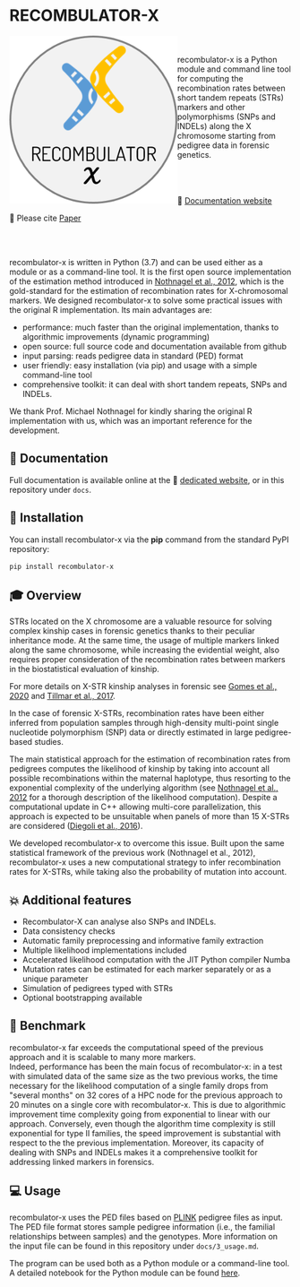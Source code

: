# RECOMBULATOR-X

<p align="center">
  <img align="left" width="300" height="300"  src="docs/assets/images/LOGO.png">
</p>
<br/>
<br/>
recombulator-x is a Python module and command line tool for computing the recombination rates between short tandem repeats (STRs) markers and other polymorphisms (SNPs and INDELs) along the X chromosome starting from pedigree data in forensic genetics.
<br/>
<br/>
<br/>
<br/>

:open_book: [Documentation website](https://serena-aneli.github.io/recombulator-x/)

:page_facing_up: Please cite [Paper](https://journals.plos.org/ploscompbiol/article?id=10.1371/journal.pcbi.1011474)

<br/>
<br/>

recombulator-x is written in Python (3.7) and can be used either as a module or as a command-line tool. 
It is the first open source implementation of the estimation method introduced in [Nothnagel et al., 2012](https://www.sciencedirect.com/science/article/pii/S1872497312000713?via%3Dihub), which is the gold-standard for the estimation of recombination rates for X-chromosomal markers. We designed recombulator-x to solve some practical issues with the original R implementation. Its main advantages are:

* performance: much faster than the original implementation, thanks to algorithmic improvements (dynamic programming)
* open source: full source code and documentation available from github
* input parsing: reads pedigree data in standard (PED) format
* user friendly: easy installation (via pip) and usage with a simple command-line tool
* comprehensive toolkit: it can deal with short tandem repeats, SNPs and INDELs. 

We thank Prof. Michael Nothnagel for kindly sharing the original R implementation with us, which was an important reference for the development.

## :open_book: Documentation
Full documentation is available online at the :open_book: [dedicated website](https://serena-aneli.github.io/recombulator-x/), or in this repository under ```docs```.


## :wrench: Installation

You can install recombulator-x via the **pip** command from the standard PyPI repository:

```bash
pip install recombulator-x
```

## :mortar_board: Overview

STRs located on the X chromosome are a valuable resource for solving complex kinship cases in forensic genetics thanks to their peculiar inheritance mode. At the same time, the usage of multiple markers linked along the same chromosome, while increasing the evidential weight, also requires proper consideration of the recombination rates between markers in the biostatistical evaluation of kinship.

For more details on X-STR kinship analyses in forensic see [Gomes et al., 2020](https://www.frontiersin.org/articles/10.3389/fgene.2020.00926/full) and [Tillmar et al., 2017](https://www.sciencedirect.com/science/article/pii/S1872497317301126?via%3Dihub).

In the case of forensic X-STRs, recombination rates have been either inferred from population samples through high-density multi-point single nucleotide polymorphism (SNP) data or directly estimated in large pedigree-based studies.

The main statistical approach for the estimation of recombination rates from pedigrees computes the likelihood of kinship by taking into account all possible recombinations within the maternal haplotype, thus resorting to the exponential complexity of the underlying algorithm (see [Nothnagel et al., 2012](https://www.sciencedirect.com/science/article/pii/S1872497312000713?via%3Dihub) for a thorough description of the likelihood computation). Despite a computational update in C++ allowing multi-core parallelization, this approach is expected to be unsuitable when panels of more than 15 X-STRs are considered ([Diegoli et al., 2016](https://www.sciencedirect.com/science/article/pii/S1872497316301247?via%3Dihub)).

We developed recombulator-x to overcome this issue. Built upon the same statistical framework of the previous work (Nothnagel et al., 2012), recombulator-x uses a new computational strategy to infer recombination rates for X-STRs, while taking also the probability of mutation into account. 

## :boom: Additional features

- Recombulator-X can analyse also SNPs and INDELs.
- Data consistency checks
- Automatic family preprocessing and informative family extraction 
- Multiple likelihood implementations included
- Accelerated likelihood computation with the JIT Python compiler Numba
- Mutation rates can be estimated for each marker separately or as a unique parameter 
- Simulation of pedigrees typed with STRs
- Optional bootstrapping available

## :rocket: Benchmark

recombulator-x far exceeds the computational speed of the previous approach and it is scalable to many more markers.  
Indeed, performance has been the main focus of recombulator-x: in a test with simulated data of the same size as the two previous works, the time necessary for the likelihood computation of a single family drops from "several months" on 32 cores of a HPC node for the previous approach to 20 minutes on a single core with recombulator-x. This is due to algorithmic improvement time complexity going from exponential to linear with our approach. Conversely, even though the algorithm time complexity is still exponential for type II families, the speed improvement is substantial with respect to the the previous implementation. Moreover, its capacity of dealing with SNPs and INDELs makes it a comprehensive toolkit for addressing linked markers in forensics. 

## :computer: Usage

recombulator-x uses the PED files based on [PLINK](https://www.cog-genomics.org/plink/) pedigree files as input. The PED file format stores sample pedigree information (i.e., the familial relationships between samples) and the genotypes. More information on the input file can be found in this repository under ```docs/3_usage.md```.

The program can be used both as a Python module or a command-line tool. A detailed notebook for the Python module can be found [here](https://github.com/serena-aneli/recombulator-x/blob/gh-pages/Estimation%20Example.ipynb). 
